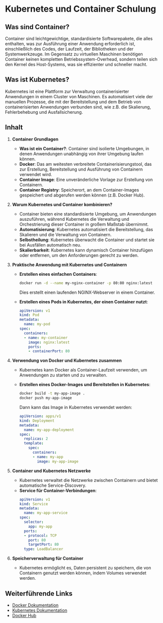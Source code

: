 
# Kubernetes und Container Schulung

## Was sind Container?

Container sind leichtgewichtige, standardisierte Softwarepakete, die alles enthalten, was zur Ausführung einer Anwendung erforderlich ist, einschließlich des Codes, der Laufzeit, der Bibliotheken und der Systemwerkzeuge. Im Gegensatz zu virtuellen Maschinen benötigen Container keinen kompletten Betriebssystem-Overhead, sondern teilen sich den Kernel des Host-Systems, was sie effizienter und schneller macht.

## Was ist Kubernetes?

Kubernetes ist eine Plattform zur Verwaltung containerisierter Anwendungen in einem Cluster von Maschinen. Es automatisiert viele der manuellen Prozesse, die mit der Bereitstellung und dem Betrieb von containerisierten Anwendungen verbunden sind, wie z.B. die Skalierung, Fehlerbehebung und Ausfallsicherung.

## Inhalt

1. **Container Grundlagen**
    - **Was ist ein Container?**: Container sind isolierte Umgebungen, in denen Anwendungen unabhängig von ihrer Umgebung laufen können.
    - **Docker**: Das am weitesten verbreitete Containerisierungstool, das zur Erstellung, Bereitstellung und Ausführung von Containern verwendet wird.
    - **Container Image**: Eine unveränderliche Vorlage zur Erstellung von Containern.
    - **Container Registry**: Speicherort, an dem Container-Images gespeichert und abgerufen werden können (z.B. Docker Hub).

2. **Warum Kubernetes und Container kombinieren?**
    - Container bieten eine standardisierte Umgebung, um Anwendungen auszuführen, während Kubernetes die Verwaltung und Orchestrierung dieser Container in großem Maßstab übernimmt.
    - **Automatisierung**: Kubernetes automatisiert die Bereitstellung, das Skalieren und die Verwaltung von Containern.
    - **Selbstheilung**: Kubernetes überwacht die Container und startet sie bei Ausfällen automatisch neu.
    - **Skalierbarkeit**: Kubernetes kann dynamisch Container hinzufügen oder entfernen, um den Anforderungen gerecht zu werden.

3. **Praktische Anwendung mit Kubernetes und Containern**
    - **Erstellen eines einfachen Containers**:
      ```bash
      docker run -d --name my-nginx-container -p 80:80 nginx:latest
      ```
      Dies erstellt einen laufenden NGINX-Webserver in einem Container.

    - **Erstellen eines Pods in Kubernetes, der einen Container nutzt**:
      ```yaml
      apiVersion: v1
      kind: Pod
      metadata:
        name: my-pod
      spec:
        containers:
        - name: my-container
          image: nginx:latest
          ports:
          - containerPort: 80
      ```

4. **Verwendung von Docker und Kubernetes zusammen**
    - Kubernetes kann Docker als Container-Laufzeit verwenden, um Anwendungen zu starten und zu verwalten.
    - **Erstellen eines Docker-Images und Bereitstellen in Kubernetes**:
      ```bash
      docker build -t my-app-image .
      docker push my-app-image
      ```

      Dann kann das Image in Kubernetes verwendet werden:
      ```yaml
      apiVersion: apps/v1
      kind: Deployment
      metadata:
        name: my-app-deployment
      spec:
        replicas: 2
        template:
          spec:
            containers:
            - name: my-app
              image: my-app-image
      ```

5. **Container und Kubernetes Netzwerke**
    - Kubernetes verwaltet die Netzwerke zwischen Containern und bietet automatische Service-Discovery.
    - **Service für Container-Verbindungen**:
      ```yaml
      apiVersion: v1
      kind: Service
      metadata:
        name: my-app-service
      spec:
        selector:
          app: my-app
        ports:
        - protocol: TCP
          port: 80
          targetPort: 80
        type: LoadBalancer
      ```

6. **Speicherverwaltung für Container**
    - Kubernetes ermöglicht es, Daten persistent zu speichern, die von Containern genutzt werden können, indem Volumes verwendet werden.

## Weiterführende Links

- [Docker Dokumentation](https://docs.docker.com/)
- [Kubernetes Dokumentation](https://kubernetes.io/docs/home/)
- [Docker Hub](https://hub.docker.com/)

